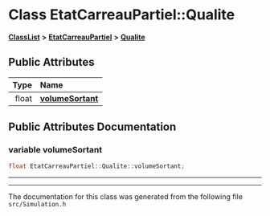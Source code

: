 

# Class EtatCarreauPartiel::Qualite



[**ClassList**](annotated.md) **>** [**EtatCarreauPartiel**](classEtatCarreauPartiel.md) **>** [**Qualite**](classEtatCarreauPartiel_1_1Qualite.md)


























## Public Attributes

| Type | Name |
| ---: | :--- |
|  float | [**volumeSortant**](#variable-volumesortant)  <br> |












































## Public Attributes Documentation




### variable volumeSortant 

```C++
float EtatCarreauPartiel::Qualite::volumeSortant;
```




<hr>

------------------------------
The documentation for this class was generated from the following file `src/Simulation.h`

